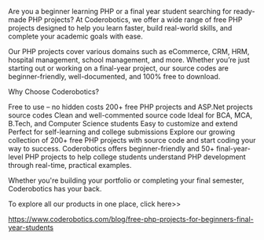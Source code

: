 Are you a beginner learning PHP or a final year student searching for ready-made PHP projects? At Coderobotics, we offer a wide range of free PHP projects designed to help you learn faster, build real-world skills, and complete your academic goals with ease.

Our PHP projects cover various domains such as eCommerce, CRM, HRM, hospital management, school management, and more. Whether you’re just starting out or working on a final-year project, our source codes are beginner-friendly, well-documented, and 100% free to download.

Why Choose Coderobotics?
 
Free to use – no hidden costs
200+ free PHP projects and ASP.Net projects source codes
Clean and well-commented source code
 Ideal for BCA, MCA, B.Tech, and Computer Science students
Easy to customize and extend
Perfect for self-learning and college submissions
Explore our growing collection of 200+ free PHP projects with source code and start coding your way to success. Coderobotics offers beginner-friendly and 50+ final-year-level PHP projects to help college students understand PHP development through real-time, practical examples. 

Whether you're building your portfolio or completing your final semester, Coderobotics has your back.

To explore all our products in one place, click here>>

https://www.coderobotics.com/blog/free-php-projects-for-beginners-final-year-students

